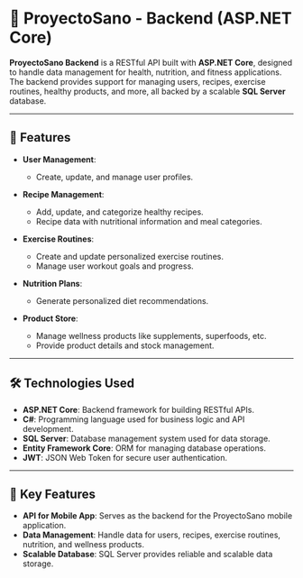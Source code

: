 # 🌱 ProyectoSano - Backend (ASP.NET Core)

**ProyectoSano Backend** is a RESTful API built with **ASP.NET Core**, designed to handle data management for health, nutrition, and fitness applications. The backend provides support for managing users, recipes, exercise routines, healthy products, and more, all backed by a scalable **SQL Server** database.

---

## 🚀 Features

- **User Management**:
  - Create, update, and manage user profiles.

- **Recipe Management**:
  - Add, update, and categorize healthy recipes.
  - Recipe data with nutritional information and meal categories.

- **Exercise Routines**:
  - Create and update personalized exercise routines.
  - Manage user workout goals and progress.

- **Nutrition Plans**:
  - Generate personalized diet recommendations.

- **Product Store**:
  - Manage wellness products like supplements, superfoods, etc.
  - Provide product details and stock management.

---

## 🛠️ Technologies Used

- **ASP.NET Core**: Backend framework for building RESTful APIs.
- **C#**: Programming language used for business logic and API development.
- **SQL Server**: Database management system used for data storage.
- **Entity Framework Core**: ORM for managing database operations.
- **JWT**: JSON Web Token for secure user authentication.

---

## 🎯 Key Features

- **API for Mobile App**: Serves as the backend for the ProyectoSano mobile application.
- **Data Management**: Handle data for users, recipes, exercise routines, nutrition, and wellness products.
- **Scalable Database**: SQL Server provides reliable and scalable data storage.
